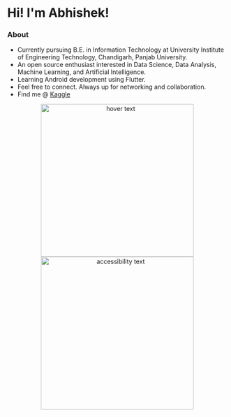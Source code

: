 # Hi! I'm Abhishek!
### About
- Currently pursuing B.E. in Information Technology at University Institute of Engineering Technology, Chandigarh, Panjab University.
- An open source enthusiast interested in Data Science, Data Analysis, Machine Learning, and Artificial Intelligence.
- Learning Android development using Flutter.
- Feel free to connect. Always up for networking and collaboration.
- Find me @ [Kaggle](https://www.kaggle.com/anotherabhishek007)
<p align="center">
  <img src="https://icons8.com/icon/40669/c%2B%2B" width="350" title="hover text">
  <img src="https://icons8.com/icon/40669/c%2B%2B" width="350" alt="accessibility text">
</p>

